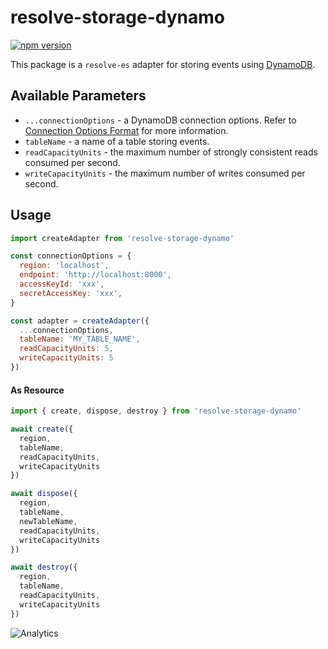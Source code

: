 # **resolve-storage-dynamo**
[![npm version](https://badge.fury.io/js/resolve-storage-dynamo.svg)](https://badge.fury.io/js/resolve-storage-dynamo)

This package is a `resolve-es` adapter for storing events using [DynamoDB](https://aws.amazon.com/dynamodb/).

## Available Parameters
* `...connectionOptions` - a DynamoDB connection options. Refer to [Connection Options Format](https://docs.aws.amazon.com/AWSJavaScriptSDK/latest/AWS/DynamoDB.html) for more information.
* `tableName` - a name of a table storing events.
* `readCapacityUnits` - the maximum number of strongly consistent reads consumed per second.
* `writeCapacityUnits` - the maximum number of writes consumed per second.
## Usage

```js
import createAdapter from 'resolve-storage-dynamo'

const connectionOptions = {
  region: 'localhost',
  endpoint: 'http://localhost:8000',
  accessKeyId: 'xxx',
  secretAccessKey: 'xxx',
}

const adapter = createAdapter({
  ...connectionOptions,
  tableName: 'MY_TABLE_NAME',
  readCapacityUnits: 5,
  writeCapacityUnits: 5
})
```

#### As Resource
```js
import { create, dispose, destroy } from 'resolve-storage-dynamo'

await create({ 
  region,
  tableName, 
  readCapacityUnits, 
  writeCapacityUnits 
})

await dispose({ 
  region,
  tableName, 
  newTableName, 
  readCapacityUnits, 
  writeCapacityUnits 
})

await destroy({ 
  region,
  tableName, 
  readCapacityUnits, 
  writeCapacityUnits 
})
```

![Analytics](https://ga-beacon.appspot.com/UA-118635726-1/packages-resolve-storage-mongo-readme?pixel)
